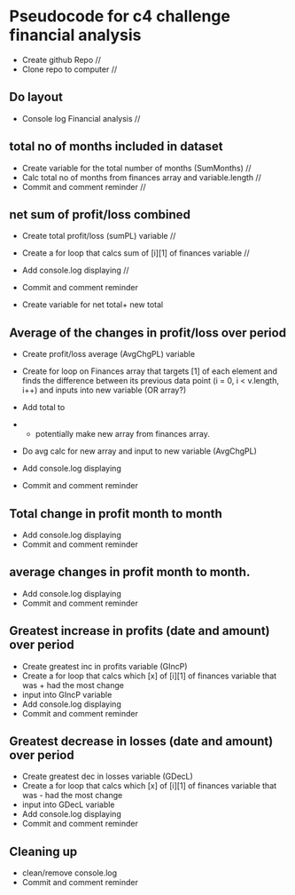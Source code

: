 # Pseudocode for c4 challenge financial analysis
- Create github Repo //
- Clone repo to computer //

## Do layout
- Console log Financial analysis //


## total no of months included in dataset
- Create variable for the total number of months (SumMonths) //
- Calc total no of months from finances array and variable.length //
- Commit and comment reminder //

## net sum of profit/loss combined
- Create total profit/loss (sumPL) variable //
- Create a for loop that calcs sum of [i][1] of finances variable //
- Add console.log displaying //
- Commit and comment reminder

- Create variable for net total+ new total

## Average of the changes in profit/loss over period
- Create profit/loss average (AvgChgPL) variable
- Create for loop on Finances array that targets [1] of each element and finds the difference between its previous data point (i = 0, i < v.length, i++) and inputs into new variable (OR array?)
- Add total to 
- - potentially make new array from finances array.
- Do avg calc for new array and input to new variable (AvgChgPL)

- Add console.log displaying
- Commit and comment reminder

<!-- NEXT TWO POTENTIALLY PART OF ABOVE POINT -->

## Total change in profit month to month
- Add console.log displaying
- Commit and comment reminder

## average changes in profit month to month.
- Add console.log displaying
- Commit and comment reminder

<!--  -->

## Greatest increase in profits (date and amount) over period
- Create greatest inc in profits variable (GIncP)
- Create a for loop that calcs which [x] of [i][1] of finances variable that was + had the most change
- input into GIncP variable
- Add console.log displaying
- Commit and comment reminder

## Greatest decrease in losses (date and amount) over period
- Create greatest dec in losses variable (GDecL)
- Create a for loop that calcs which [x] of [i][1] of finances variable that was - had the most change
- input into GDecL variable
- Add console.log displaying
- Commit and comment reminder

## Cleaning up
- clean/remove console.log
- Commit and comment reminder
